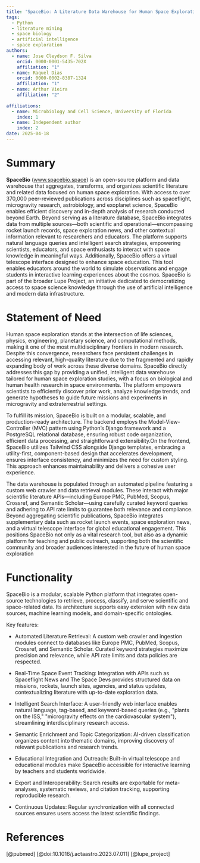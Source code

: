```yaml
---
title: 'SpaceBio: A Literature Data Warehouse for Human Space Exploration'
tags:
  - Python
  - literature mining
  - space biology
  - artificial intelligence
  - space exploration
authors:
  - name: Jose Cleydson F. Silva
    orcid: 0000-0001-5435-702X
    affiliation: "1"
  - name: Raquel Dias
    orcid: 0000-0002-8387-1324
    affiliation: "1"
  - name: Arthur Vieira
    affiliation: "2"
    
affiliations:
  - name: Microbiology and Cell Science, University of Florida
    index: 1
  - name: Independent author
    index: 2
date: 2025-04-18
---
```


# Summary

**SpaceBio** (www.spacebio.space) is an open-source platform and data warehouse that aggregates, transforms, and organizes scientific literature and related data focused on human space exploration. With access to over 370,000 peer-reviewed publications across disciplines such as spaceflight, microgravity research, astrobiology, and exoplanet science, SpaceBio enables efficient discovery and in-depth analysis of research conducted beyond Earth. Beyond serving as a literature database, SpaceBio integrates data from multiple sources—both scientific and operational—encompassing rocket launch records, space exploration news, and other contextual information relevant to researchers and educators. The platform supports natural language queries and intelligent search strategies, empowering scientists, educators, and space enthusiasts to interact with space knowledge in meaningful ways. Additionally, SpaceBio offers a virtual telescope interface designed to enhance space education. This tool enables educators around the world to simulate observations and engage students in interactive learning experiences about the cosmos. SpaceBio is part of the broader Lupe Project, an initiative dedicated to democratizing access to space science knowledge through the use of artificial intelligence and modern data infrastructure.

# Statement of Need

Human space exploration stands at the intersection of life sciences, physics, engineering, planetary science, and computational methods, making it one of the most multidisciplinary frontiers in modern research. Despite this convergence, researchers face persistent challenges in accessing relevant, high-quality literature due to the fragmented and rapidly expanding body of work across these diverse domains. SpaceBio directly addresses this gap by providing a unified, intelligent data warehouse tailored for human space exploration studies, with a focus on biological and human health research in space environments. The platform empowers scientists to efficiently discover prior work, analyze knowledge trends, and generate hypotheses to guide future missions and experiments in microgravity and extraterrestrial settings.

To fulfill its mission, SpaceBio is built on a modular, scalable, and production-ready architecture. The backend employs the Model-View-Controller (MVC) pattern using Python’s Django framework and a PostgreSQL relational database, ensuring robust code organization, efficient data processing, and straightforward extensibility.On the frontend, SpaceBio utilizes Tailwind CSS alongside Django templates, embracing a utility-first, component-based design that accelerates development, ensures interface consistency, and minimizes the need for custom styling. This approach enhances maintainability and delivers a cohesive user experience.

The data warehouse is populated through an automated pipeline featuring a custom web crawler and data retrieval modules. These interact with major scientific literature APIs—including Europe PMC, PubMed, Scopus, Crossref, and Semantic Scholar—using carefully curated keyword queries and adhering to API rate limits to guarantee both relevance and compliance. Beyond aggregating scientific publications, SpaceBio integrates supplementary data such as rocket launch events, space exploration news, and a virtual telescope interface for global educational engagement. This positions SpaceBio not only as a vital research tool, but also as a dynamic platform for teaching and public outreach, supporting both the scientific community and broader audiences interested in the future of human space exploration

# Functionality

SpaceBio is a modular, scalable Python platform that integrates open-source technologies to retrieve, process, classify, and serve scientific and space-related data. Its architecture supports easy extension with new data sources, machine learning models, and domain-specific ontologies.

Key features:

  * Automated Literature Retrieval: A custom web crawler and ingestion modules connect to databases like Europe PMC, PubMed, Scopus, Crossref, and Semantic Scholar. Curated keyword strategies maximize precision and relevance, while API rate limits and data policies are respected.

  * Real-Time Space Event Tracking: Integration with APIs such as Spaceflight News and The Space Devs provides structured data on missions, rockets, launch sites, agencies, and status updates, contextualizing literature with up-to-date exploration data.

  * Intelligent Search Interface: A user-friendly web interface enables natural language, tag-based, and keyword-based queries (e.g., "plants on the ISS," "microgravity effects on the cardiovascular system"), streamlining interdisciplinary research access.

  * Semantic Enrichment and Topic Categorization: AI-driven classification organizes content into thematic domains, improving discovery of relevant publications and research trends.

  * Educational Integration and Outreach: Built-in virtual telescope and educational modules make SpaceBio accessible for interactive learning by teachers and students worldwide.

  * Export and Interoperability: Search results are exportable for meta-analyses, systematic reviews, and citation tracking, supporting reproducible research.

  * Continuous Updates: Regular synchronization with all connected sources ensures users access the latest scientific findings.

# References

[@pubmed]
[@doi:10.1016/j.actaastro.2023.07.011]
[@lupe_project]
